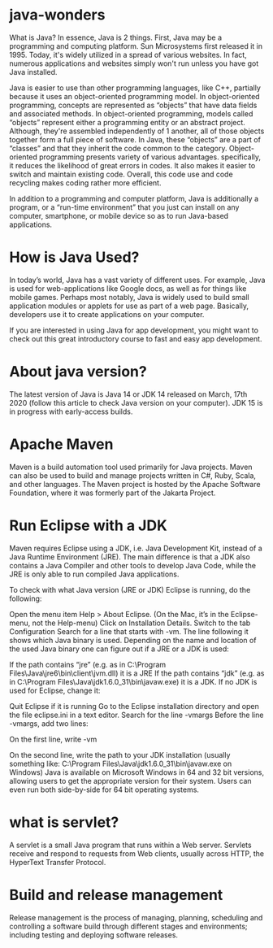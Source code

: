 # java-wonders
What is Java?
In essence, Java is 2 things. First, Java may be a programming and computing platform. Sun Microsystems first released it in 1995. Today, it's widely utilized in a spread of various websites. In fact, numerous applications and websites simply won't run unless you have got Java installed.

Java is easier to use than other programming languages, like C++, partially because it uses an object-oriented programming model. In object-oriented programming, concepts are represented as “objects” that have data fields and associated methods. In object-oriented programming, models called “objects” represent either a programming entity or an abstract project. Although, they're assembled independently of 1 another, all of those objects together form a full piece of software. In Java, these “objects” are a part of “classes” and that they inherit the code common to the category. Object-oriented programming presents variety of various advantages. specifically, it reduces the likelihood of great errors in codes. It also makes it easier to switch and maintain existing code. Overall, this code use and code recycling makes coding rather more efficient.

In addition to a programming and computer platform, Java is additionally a program, or a “run-time environment” that you just can install on any computer, smartphone, or mobile device so as to run Java-based applications.

# How is Java Used?
In today’s world, Java has a vast variety of different uses. For example, Java is used for web-applications like Google docs, as well as for things like mobile games. Perhaps most notably, Java is widely used to build small application modules or applets for use as part of a web page. Basically, developers use it to create applications on your computer.

If you are interested in using Java for app development, you might want to check out this great introductory course to fast and easy app development.

# About java version?
The latest version of Java is Java 14 or JDK 14 released on March, 17th 2020 (follow this article to check Java version on your computer). JDK 15 is in progress with early-access builds.

# Apache Maven
Maven is a build automation tool used primarily for Java projects. Maven can also be used to build and manage projects written in C#, Ruby, Scala, and other languages. The Maven project is hosted by the Apache Software Foundation, where it was formerly part of the Jakarta Project.

# Run Eclipse with a JDK
Maven requires Eclipse using a JDK, i.e. Java Development Kit, instead of a Java Runtime Environment (JRE). The main difference is that a JDK also contains a Java Compiler and other tools to develop Java Code, while the JRE is only able to run compiled Java applications.

To check with what Java version (JRE or JDK) Eclipse is running, do the following:

Open the menu item Help > About Eclipse. (On the Mac, it’s in the Eclipse-menu, not the Help-menu)
Click on Installation Details.
Switch to the tab Configuration
Search for a line that starts with -vm. The line following it shows which Java binary is used.
Depending on the name and location of the used Java binary one can figure out if a JRE or a JDK is used:

If the path contains “jre” (e.g. as in C:\Program Files\Java\jre6\bin\client\jvm.dll) it is a JRE
If the path contains “jdk” (e.g. as in C:\Program Files\Java\jdk1.6.0_31\bin\javaw.exe) it is a JDK.
If no JDK is used for Eclipse, change it:

Quit Eclipse if it is running
Go to the Eclipse installation directory and open the file eclipse.ini in a text editor.
Search for the line -vmargs
Before the line -vmargs, add two lines:

On the first line, write -vm

On the second line, write the path to your JDK installation (usually something like: C:\Program Files\Java\jdk1.6.0_31\bin\javaw.exe on Windows)
Java is available on Microsoft Windows in 64 and 32 bit versions, allowing users to get the appropriate version for their system. Users can even run both side-by-side for 64 bit operating systems.

# what is servlet?
A servlet is a small Java program that runs within a Web server. Servlets receive and respond to requests from Web clients, usually across HTTP, the HyperText Transfer Protocol.

# Build and release management
Release management is the process of managing, planning, scheduling and controlling a software build through different stages and environments; including testing and deploying software releases.
